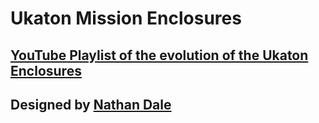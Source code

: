 # Ukaton Mission Enclosures
 
## [YouTube Playlist of the evolution of the Ukaton Enclosures](https://www.youtube.com/playlist?list=PLzgiV7-SLJpYv9mPvXfPQLgmtNuAwI-Pc)

## Designed by [Nathan Dale](https://www.linkedin.com/in/nathan-dale-1a532a8/)

